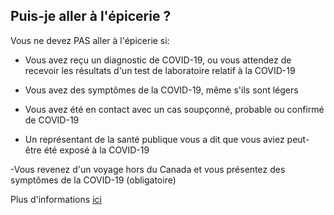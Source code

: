 ## Puis-je aller à l'épicerie ?

Vous ne devez PAS aller à l'épicerie si:

- Vous avez reçu un diagnostic de COVID-19, ou vous attendez de recevoir les résultats d'un test de laboratoire relatif à la COVID-19

- Vous avez des symptômes de la COVID-19, même s'ils sont légers

- Vous avez été en contact avec un cas soupçonné, probable ou confirmé de COVID-19

- Un représentant de la santé publique vous a dit que vous aviez peut-être été exposé à la COVID-19

-Vous revenez d'un voyage hors du Canada et vous présentez des symptômes de la COVID-19 (obligatoire)

Plus d'informations [ici](https://www.canada.ca/fr/sante-publique/services/maladies/2019-nouveau-coronavirus/prevention-risques.html)
